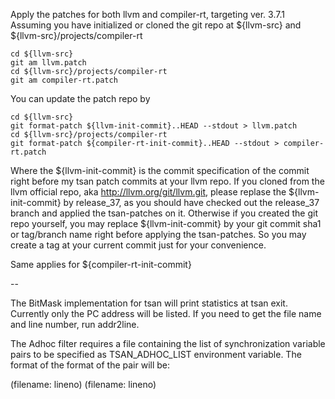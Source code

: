 Apply the patches for both llvm and compiler-rt, targeting ver. 3.7.1
Assuming you have initialized or cloned the git repo at ${llvm-src} and ${llvm-src}/projects/compiler-rt

    cd ${llvm-src}
    git am llvm.patch
    cd ${llvm-src}/projects/compiler-rt
    git am compiler-rt.patch

You can update the patch repo by

    cd ${llvm-src}
    git format-patch ${llvm-init-commit}..HEAD --stdout > llvm.patch
    cd ${llvm-src}/projects/compiler-rt
    git format-patch ${compiler-rt-init-commit}..HEAD --stdout > compiler-rt.patch

Where the ${llvm-init-commit} is the commit specification of the commit right before my tsan patch commits at your llvm repo. If you cloned from the llvm official repo, aka http://llvm.org/git/llvm.git, please replase the ${llvm-init-commit} by release\_37, as you should have checked out the release\_37 branch and applied the tsan-patches on it. Otherwise if you created the git repo yourself, you may replace ${llvm-init-commit} by your git commit sha1 or tag/branch name right before applying the tsan-patches. So you may create a tag at your current commit just for your convenience.

Same applies for ${compiler-rt-init-commit}

--

The BitMask implementation for tsan will print statistics at tsan exit. Currently only the PC address will be listed. If you need to get the file name and line number, run addr2line.

The Adhoc filter requires a file containing the list of synchronization variable pairs to be specified as TSAN_ADHOC_LIST environment variable. The format of the format of the pair will be:

(filename: lineno) (filename: lineno)
